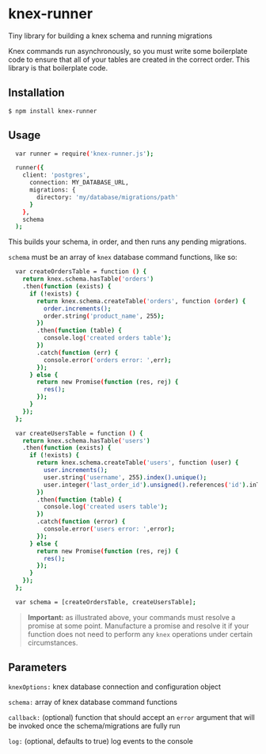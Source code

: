 # knex-runner
Tiny library for building a knex schema and running migrations

Knex commands run asynchronously, so you must write some boilerplate code to ensure that all of your tables are created in the correct order. This library is that boilerplate code.

## Installation

`$ npm install knex-runner `

## Usage

```sh
  var runner = require('knex-runner.js');

  runner({
    client: 'postgres',
      connection: MY_DATABASE_URL,
      migrations: {
        directory: 'my/database/migrations/path'
      }
    }, 
    schema
  );
```
This builds your schema, in order, and then runs any pending migrations.  

`schema` must be an array of `knex` database command functions, like so:

```sh
  var createOrdersTable = function () {
    return knex.schema.hasTable('orders')
    .then(function (exists) {
      if (!exists) {
        return knex.schema.createTable('orders', function (order) {
          order.increments();
          order.string('product_name', 255);
        })
        .then(function (table) {
          console.log('created orders table');
        })
        .catch(function (err) {
          console.error('orders error: ',err);
        });
      } else {
        return new Promise(function (res, rej) {
          res();
        });
      }
    });
  };

  var createUsersTable = function () {
    return knex.schema.hasTable('users')
    .then(function (exists) {
      if (!exists) {
        return knex.schema.createTable('users', function (user) {
          user.increments();
          user.string('username', 255).index().unique();
          user.integer('last_order_id').unsigned().references('id').inTable('orders').index();
        })
        .then(function (table) {
          console.log('created users table');
        })
        .catch(function (error) {
          console.error('users error: ',error);
        });
      } else {
        return new Promise(function (res, rej) {
          res();
        });
      }
    });
  };

  var schema = [createOrdersTable, createUsersTable];
```

>**Important:** as illustrated above, your commands must resolve a promise at some point. Manufacture a promise and resolve it if your function does not need to perform any `knex` operations under certain circumstances.

## Parameters

`knexOptions:` knex database connection and configuration object

`schema:` array of knex database command functions

`callback:` (optional) function that should accept an `error` argument that will be invoked once the schema/migrations are fully run

`log:` (optional, defaults to true) log events to the console